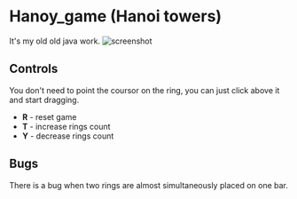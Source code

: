 # Hanoy_game (Hanoi towers)
It's my old old java work.
![screenshot](https://i.imgur.com/GTw6CbXg.png)
## Controls
You don't need to point the coursor on the ring, you can just click above it and start dragging.
* __R__ - reset game
* __T__ - increase rings count
* __Y__ - decrease rings count
## Bugs
There is a bug when two rings are almost simultaneously placed on one bar.
